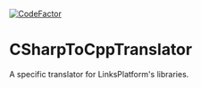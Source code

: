 [![CodeFactor](https://www.codefactor.io/repository/github/linksplatform/csharptocpptranslator/badge)](https://www.codefactor.io/repository/github/linksplatform/csharptocpptranslator)

# CSharpToCppTranslator
A specific translator for LinksPlatform's libraries.
